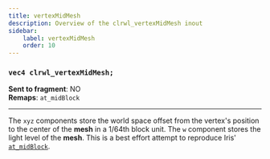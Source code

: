 ```yaml
---
title: vertexMidMesh
description: Overview of the clrwl_vertexMidMesh inout
sidebar:
    label: vertexMidMesh
    order: 10
---
```


### `vec4 clrwl_vertexMidMesh;`

**Sent to fragment**: NO  
**Remaps**: `at_midBlock`  

---

The `xyz` components store the world space offset from the vertex's position to the center of the **mesh** in a 1/64th block unit. The `w` component stores the light level of the **mesh**. This is a best effort attempt to reproduce Iris' [`at_midBlock`](https://shaders.properties/current/reference/attributes/at_midblock/).
